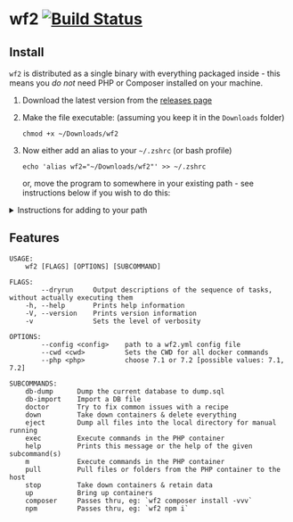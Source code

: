 # wf2 [![Build Status](https://travis-ci.org/WeareJH/wf2.svg?branch=master)](https://travis-ci.org/WeareJH/wf2)


## Install
`wf2` is distributed as a single binary with everything packaged inside - 
this means you *do not* need PHP or Composer installed on your machine. 

1. Download the latest version from the [releases page](https://github.com/WeareJH/wf2/releases)
2. Make the file executable: (assuming you keep it in the `Downloads` folder)

    `chmod +x ~/Downloads/wf2`
3. Now either add an alias to your `~/.zshrc` (or bash profile)

    `echo 'alias wf2="~/Downloads/wf2"' >> ~/.zshrc`
    
   or, move the program to somewhere in your existing path - see instructions below if you wish to do this:

<details><summary>Instructions for adding to your path</summary>

1. Move the executable from your Downloads folder to /opt

    `sudo mv ~/Downloads/wf2 /opt`

2. **Replace** the alias you made previously in your *zshrc* or *bash_profile* with:

    `export PATH="$PATH:/opt"`

3. Use the following command to refresh any already open terminals

    `source ~/.zshrc`

4. Or for bash users

    `source ~/.bash_profile`

5. Type the following command to check all is installed OK:

    `wf2`

6. You should see the same output as below (in features):

</details>


## Features
```
USAGE:
    wf2 [FLAGS] [OPTIONS] [SUBCOMMAND]

FLAGS:
        --dryrun     Output descriptions of the sequence of tasks, without actually executing them
    -h, --help       Prints help information
    -V, --version    Prints version information
    -v               Sets the level of verbosity

OPTIONS:
        --config <config>    path to a wf2.yml config file
        --cwd <cwd>          Sets the CWD for all docker commands
        --php <php>          choose 7.1 or 7.2 [possible values: 7.1, 7.2]

SUBCOMMANDS:
    db-dump      Dump the current database to dump.sql
    db-import    Import a DB file
    doctor       Try to fix common issues with a recipe
    down         Take down containers & delete everything
    eject        Dump all files into the local directory for manual running
    exec         Execute commands in the PHP container
    help         Prints this message or the help of the given subcommand(s)
    m            Execute commands in the PHP container
    pull         Pull files or folders from the PHP container to the host
    stop         Take down containers & retain data
    up           Bring up containers
    composer     Passes thru, eg: `wf2 composer install -vvv`      
    npm          Passes thru, eg: `wf2 npm i` 
```
